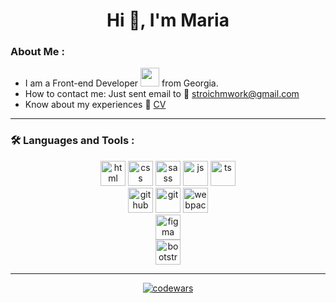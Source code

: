 <h1 align="center">Hi 👋, I'm Maria</h1>

### About Me :
- I am a Front-end Developer <img src="https://media.giphy.com/media/WUlplcMpOCEmTGBtBW/giphy.gif" width="30"> from Georgia.
- How to contact me: Just sent email to 📧 [stroichmwork@gmail.com](mailto:stroichmwork@gmail.com)
- Know about my experiences 📄 [CV](https://stroich.github.io/rsschool-cv/)
___

### 🛠 Languages and Tools :


<div align="center">
    <img src="https://cdn.jsdelivr.net/gh/devicons/devicon/icons/html5/html5-plain-wordmark.svg" alt="html" width="40" height="40"/>
    <img src="https://cdn.jsdelivr.net/gh/devicons/devicon/icons/css3/css3-plain-wordmark.svg" alt="css" width="40" height="40"/>
    <img src="https://cdn.jsdelivr.net/gh/devicons/devicon/icons/sass/sass-original.svg" alt="sass" width="40" height="40"/>
    <img src="https://cdn.jsdelivr.net/gh/devicons/devicon/icons/javascript/javascript-original.svg" alt="js" width="40" height="40"/>
    <img src="https://cdn.jsdelivr.net/gh/devicons/devicon/icons/typescript/typescript-original.svg" alt="ts" width="40" height="40"/>
</div>
<div align="center">
    <img src="https://cdn.jsdelivr.net/gh/devicons/devicon/icons/github/github-original-wordmark.svg" alt="github" width="40" height="40"/>
    <img src="https://cdn.jsdelivr.net/gh/devicons/devicon/icons/git/git-original-wordmark.svg" alt="git" width="40" height="40"/>
    <img src="https://cdn.jsdelivr.net/gh/devicons/devicon/icons/webpack/webpack-plain-wordmark.svg" alt="webpack" width="40" height="40"/>

</div>
<div align="center">
    <img src="https://cdn.jsdelivr.net/gh/devicons/devicon/icons/figma/figma-original.svg" alt="figma" width="40" height="40"/>
</div>
<div align="center">
    <img src="https://cdn.jsdelivr.net/gh/devicons/devicon/icons/bootstrap/bootstrap-plain-wordmark.svg" alt="bootstrap" width="40" height="40"/>
</div>

---

<p align="center"> 
    <a href="https://www.codewars.com/users/rsschool_dce85d3e9c84c047" display="block" aling="center">
    <img src="https://www.codewars.com/users/rsschool_dce85d3e9c84c047/badges/large" alt="codewars"/></a>
</p>

